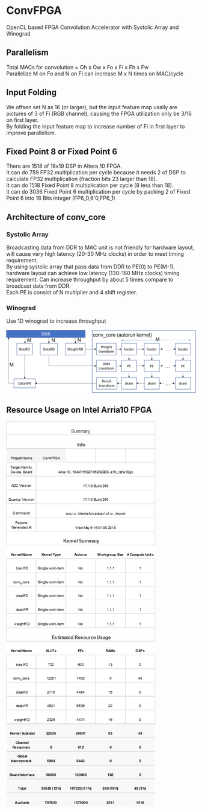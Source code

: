 # ConvFPGA
OpenCL based FPGA Convolution Accelerator with Systolic Array and Winograd

## Parallelism
Total MACs for convolution = Oh x Ow x Fo x Fi x Fh x Fw <br>
Parallelize M on Fo and N on Fi can increase M x N times on MAC/cycle

## Input Folding
We offsen set N as 16 (or larger), but the input feature map usally are pictures of 3 of Fi (RGB channel), causing the FPGA utilization only be 3/16 on first layer. <br>
By folding the input feature map to increase number of Fi in first layer to improve parallelism.

## Fixed Point 8 or Fixed Point 6
There are 1518 of 18x19 DSP in Altera 10 FPGA. <br>
It can do 759 FP32 multiplication per cycle because it needs 2 of DSP to calculate FP32 multiplication (fraction bits 23 larger than 18). <br>
It can do 1518 Fixed Point 8 multiplication per cycle (8 less than 18). <br>
It can do 3036 Fixed Point 6 multiplication per cycle by packing 2 of Fixed Point 6 into 18 Bits integer (FP6_0,6'0,FP6_1)

## Architecture of conv_core
### Systolic Array
Broadcasting data from DDR to MAC unit is not friendly for hardware layout, will cause very high latency (20-30 MHz clocks) in order to meet timing requirement. <br>
By using systolic array that pass data from DDR to PE(0) to PE(M-1), hardware layout can achieve low latency (130-160 MHz clocks) timing requirement. Can increase throughput by about 5 times compare to broadcast data from DDR. <br>
Each PE is consist of N multiplier and 4 shift register.

### Winograd
Use 1D winograd to increase throughput

![conv_core_arch](/documents/conv_core.png?raw=true "conv_core")

## Resource Usage on Intel Arria10 FPGA
![Resource Usage](/documents/resource.jpg?raw=true "Resource")
